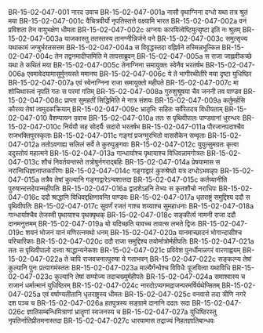 BR-15-02-047-001	नारद उवाच
BR-15-02-047-001a	नासौ वृथाग्निना दग्धो यथा तत्र श्रुतं मया
BR-15-02-047-001c	वैचित्रवीर्यो नृपतिस्तत्ते वक्ष्यामि भारत
BR-15-02-047-002a	वनं प्रविशता तेन वायुभक्षेण धीमता
BR-15-02-047-002c	अग्नयः कारयित्वेष्टिमुत्सृष्टा इति नः श्रुतम्
BR-15-02-047-003a	याजकास्तु ततस्तस्य तानग्नीन्निर्जने वने
BR-15-02-047-003c	समुत्सृज्य यथाकामं जग्मुर्भरतसत्तम
BR-15-02-047-004a	स विवृद्धस्तदा वह्निर्वने तस्मिन्नभूत्किल
BR-15-02-047-004c	तेन तद्वनमादीप्तमिति मे तापसाब्रुवन्
BR-15-02-047-005a	स राजा जाह्नवीकच्छे यथा ते कथितं मया
BR-15-02-047-005c	तेनाग्निना समायुक्तः स्वेनैव भरतर्षभ
BR-15-02-047-006a	एवमावेदयामासुर्मुनयस्ते ममानघ
BR-15-02-047-006c	ये ते भागीरथीतीरे मया दृष्टा युधिष्ठिर
BR-15-02-047-007a	एवं स्वेनाग्निना राजा समायुक्तो महीपते
BR-15-02-047-007c	मा शोचिथास्त्वं नृपतिं गतः स परमां गतिम्
BR-15-02-047-008a	गुरुशुश्रूषया चैव जननी तव पाण्डव
BR-15-02-047-008c	प्राप्ता सुमहतीं सिद्धिमिति मे नात्र संशयः
BR-15-02-047-009a	कर्तुमर्हसि कौरव्य तेषां त्वमुदकक्रियाम्
BR-15-02-047-009c	भ्रातृभिः सहितः सर्वैरेतदत्र विधीयताम्
BR-15-02-047-010	वैशम्पायन उवाच
BR-15-02-047-010a	ततः स पृथिवीपालः पाण्डवानां धुरन्धरः
BR-15-02-047-010c	निर्ययौ सह सोदर्यैः सदारो भरतर्षभ
BR-15-02-047-011a	पौरजानपदाश्चैव राजभक्तिपुरस्कृताः
BR-15-02-047-011c	गङ्गां प्रजग्मुरभितो वाससैकेन सम्वृताः
BR-15-02-047-012a	ततोऽवगाह्य सलिलं सर्वे ते कुरुपुङ्गवाः
BR-15-02-047-012c	युयुत्सुमग्रतः कृत्वा ददुस्तोयं महात्मने
BR-15-02-047-013a	गान्धार्याश्च पृथायाश्च विधिवन्नामगोत्रतः
BR-15-02-047-013c	शौचं निवर्तयन्तस्ते तत्रोषुर्नगराद्बहिः
BR-15-02-047-014a	प्रेषयामास स नरान्विधिज्ञानाप्तकारिणः
BR-15-02-047-014c	गङ्गाद्वारं कुरुश्रेष्ठो यत्र दग्धोऽभवन्नृपः
BR-15-02-047-015a	तत्रैव तेषां कुल्यानि गङ्गाद्वारेऽन्वशात्तदा
BR-15-02-047-015c	कर्तव्यानीति पुरुषान्दत्तदेयान्महीपतिः
BR-15-02-047-016a	द्वादशेऽहनि तेभ्यः स कृतशौचो नराधिपः
BR-15-02-047-016c	ददौ श्राद्धानि विधिवद्दक्षिणावन्ति पाण्डवः
BR-15-02-047-017a	धृतराष्ट्रं समुद्दिश्य ददौ स पृथिवीपतिः
BR-15-02-047-017c	सुवर्णं रजतं गाश्च शय्याश्च सुमहाधनाः
BR-15-02-047-018a	गान्धार्याश्चैव तेजस्वी पृथायाश्च पृथक्पृथक्
BR-15-02-047-018c	सङ्कीर्त्य नामनी राजा ददौ दानमनुत्तमम्
BR-15-02-047-019a	यो यदिच्छति यावच्च तावत्स लभते द्विजः
BR-15-02-047-019c	शयनं भोजनं यानं मणिरत्नमथो धनम्
BR-15-02-047-020a	यानमाच्छादनं भोगान्दासीश्च परिचारिकाः
BR-15-02-047-020c	ददौ राजा समुद्दिश्य तयोर्मात्रोर्महीपतिः
BR-15-02-047-021a	ततः स पृथिवीपालो दत्त्वा श्राद्धान्यनेकशः
BR-15-02-047-021c	प्रविवेश पुनर्धीमान्नगरं वारणाह्वयम्
BR-15-02-047-022a	ते चापि राजवचनात्पुरुषा ये गताभवन्
BR-15-02-047-022c	सङ्कल्प्य तेषां कुल्यानि पुनः प्रत्यागमंस्ततः
BR-15-02-047-023a	माल्यैर्गन्धैश्च विविधैः पूजयित्वा यथाविधि
BR-15-02-047-023c	कुल्यानि तेषां सम्योज्य तदाचख्युर्महीपतेः
BR-15-02-047-024a	समाश्वास्य च राजानं धर्मात्मानं युधिष्ठिरम्
BR-15-02-047-024c	नारदोऽप्यगमद्राजन्परमर्षिर्यथेप्सितम्
BR-15-02-047-025a	एवं वर्षाण्यतीतानि धृतराष्ट्रस्य धीमतः
BR-15-02-047-025c	वनवासे तदा त्रीणि नगरे दश पञ्च च
BR-15-02-047-026a	हतपुत्रस्य सङ्ग्रामे दानानि ददतः सदा
BR-15-02-047-026c	ज्ञातिसम्बन्धिमित्राणां भ्रातॄणां स्वजनस्य च
BR-15-02-047-027a	युधिष्ठिरस्तु नृपतिर्नातिप्रीतमनास्तदा
BR-15-02-047-027c	धारयामास तद्राज्यं निहतज्ञातिबान्धवः
